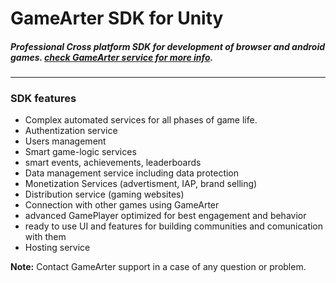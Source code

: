 # GameArter SDK for Unity

##### Professional Cross platform SDK for development of browser and android games. [check GameArter service for more info](https://www.gamearter.com/).

--- 

### SDK features
- Complex automated services for all phases of game life.
- Authentization service
- Users management
- Smart game-logic services
- smart events, achievements, leaderboards
- Data management service including data protection
- Monetization Services (advertisment, IAP, brand selling)
- Distribution service (gaming websites)
- Connection with other games using GameArter 
- advanced GamePlayer optimized for best engagement and behavior
- ready to use UI and features for building communities and comunication with them
- Hosting service

**Note:** Contact GameArter support in a case of any question or problem.